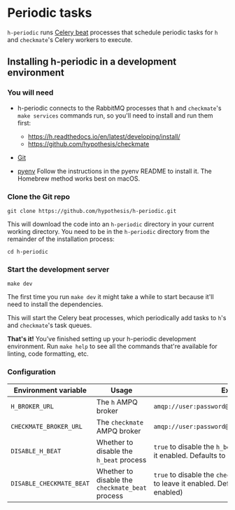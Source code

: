 Periodic tasks
==============

`h-periodic` runs [Celery beat](https://docs.celeryproject.org/en/stable/userguide/periodic-tasks.html)
processes that schedule periodic tasks for `h` and `checkmate`'s Celery workers
to execute.

## Installing h-periodic in a development environment

### You will need

* h-periodic connects to the RabbitMQ processes that `h` and `checkmate`'s
`make services` commands run, so you'll need to install and run them first:

  * https://h.readthedocs.io/en/latest/developing/install/
  * https://github.com/hypothesis/checkmate

* [Git](https://git-scm.com/)

* [pyenv](https://github.com/pyenv/pyenv)
  Follow the instructions in the pyenv README to install it.
  The Homebrew method works best on macOS.

### Clone the Git repo

    git clone https://github.com/hypothesis/h-periodic.git

This will download the code into an `h-periodic` directory in your current
working directory. You need to be in the `h-periodic` directory from the
remainder of the installation process:

    cd h-periodic

### Start the development server

    make dev

The first time you run `make dev` it might take a while to start because it'll
need to install the dependencies.

This will start the Celery beat processes, which periodically add tasks
to `h`'s and `checkmate`'s task queues.

**That's it!** You’ve finished setting up your h-periodic development
environment. Run `make help` to see all the commands that're available for
linting, code formatting, etc.

### Configuration

| Environment variable | Usage | Example |
|----------------------|-------|---------|
| `H_BROKER_URL`         | The `h` AMPQ broker | `amqp://user:password@rabbit.example.com:5672//` |
| `CHECKMATE_BROKER_URL` | The `checkmate` AMPQ broker | `amqp://user:password@rabbit.example.com:5673//` |
| `DISABLE_H_BEAT` | Whether to disable the `h_beat` process | `true` to disable the `h_beat` process, `false` to leave it enabled. Defaults to `false` (leave it enabled) |
| `DISABLE_CHECKMATE_BEAT` | Whether to disable the `checkmate_beat` process | `true` to disable the `checkmate_beat` process, `false` to leave it enabled. Defaults to `false` (leave it enabled) |

